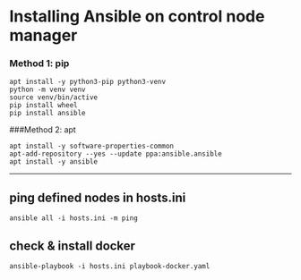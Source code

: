 # Installing Ansible on control node manager

### Method 1: pip
```
apt install -y python3-pip python3-venv
python -m venv venv
source venv/bin/active
pip install wheel
pip install ansible
```

###Method 2: apt
```
apt install -y software-properties-common
apt-add-repository --yes --update ppa:ansible.ansible
apt install -y ansible
```

<hr>

## ping defined nodes in hosts.ini
```
ansible all -i hosts.ini -m ping
```
## check & install docker
```
ansible-playbook -i hosts.ini playbook-docker.yaml
```
